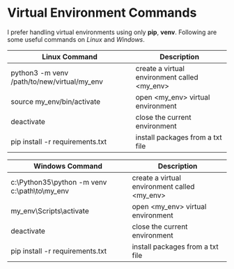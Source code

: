 # Virtual Environment Commands

I prefer handling virtual environments using only **pip**, **venv**. Following are some useful commands on *Linux* and *Windows*.

| Linux Command | Description |
| --- | --- |
| python3 -m venv /path/to/new/virtual/my_env | create a virtual environment called \<my_env\> |
| source my_env/bin/activate | open \<my_env\> virtual environment |
| deactivate | close the current environment |
| pip install -r requirements.txt | install packages from a txt file |

| Windows Command | Description |
| --- | --- |
| c:\Python35\python -m venv c:\path\to\my_env | create a virtual environment called \<my_env\> |
| my_env\Scripts\activate | open \<my_env\> virtual environment |
| deactivate | close the current environment |
| pip install -r requirements.txt | install packages from a txt file |
